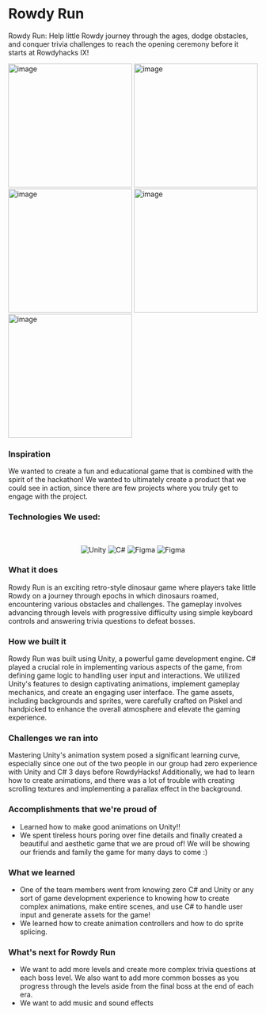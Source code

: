 # Rowdy Run 

Rowdy Run: Help little Rowdy journey through the ages, dodge obstacles, and conquer trivia challenges to reach the opening ceremony before it starts at Rowdyhacks IX!

<img width="250" alt="image" src="https://github.com/siaxvii/RowdyRun/assets/91913752/b4fe5b30-00cb-4be0-9b94-a3c52865862d">
<img width="250" alt="image" src="https://github.com/siaxvii/RowdyRun/assets/91913752/2d9403cc-4607-4815-a6c5-44baae955b43">
<img width="250" alt="image" src="https://github.com/siaxvii/RowdyRun/assets/91913752/c48f37a9-dae8-4516-9536-ebca52712d67">
<img width="250" alt="image" src="https://github.com/siaxvii/RowdyRun/assets/91913752/f52e0890-7776-4b55-937f-d86683d22cd4">
<img width="250" alt="image" src="https://github.com/siaxvii/RowdyRun/assets/91913752/38a47e75-9d83-44fa-af9b-88146ba43889">

### Inspiration
We wanted to create a fun and educational game that is combined with the spirit of the hackathon! We wanted to ultimately create a product that we could see in action, since there are few projects where you truly get to engage with the project.


### Technologies We used:
&emsp;
<p align = "center">
<img alt="Unity" src="https://img.shields.io/badge/Unity-100000?style=for-the-badge&logo=unity&logoColor=white" />
<img alt="C#" src="https://img.shields.io/badge/C%23-239120?style=for-the-badge&logo=c-sharp&logoColor=white"/>
<img alt="Figma" src="https://img.shields.io/badge/Figma-F24E1E?style=for-the-badge&logo=figma&logoColor=white"/>
<img alt="Figma" src="https://img.shields.io/badge/Canva-%2300C4CC.svg?&style=for-the-badge&logo=Canva&logoColor=white"/>
</p>

### What it does
Rowdy Run is an exciting retro-style dinosaur game where players take little Rowdy on a journey through epochs in which dinosaurs roamed, encountering various obstacles and challenges. The gameplay involves advancing through levels with progressive difficulty using simple keyboard controls and answering trivia questions to defeat bosses.

### How we built it
Rowdy Run was built using Unity, a powerful game development engine. C# played a crucial role in implementing various aspects of the game, from defining game logic to handling user input and interactions. We utilized Unity's features to design captivating animations, implement gameplay mechanics, and create an engaging user interface. The game assets, including backgrounds and sprites, were carefully crafted on Piskel and handpicked to enhance the overall atmosphere and elevate the gaming experience.

### Challenges we ran into
Mastering Unity's animation system posed a significant learning curve, especially since one out of the two people in our group had zero experience with Unity and C# 3 days before RowdyHacks! Additionally, we had to learn how to create animations, and there was a lot of trouble with creating scrolling textures and implementing a parallax effect in the background.

### Accomplishments that we're proud of
- Learned how to make good animations on Unity!!
- We spent tireless hours poring over fine details and finally created a beautiful and aesthetic game that we are proud of! We will be showing our friends and family the game for many days to come :)

### What we learned
- One of the team members went from knowing zero C# and Unity or any sort of game development experience to knowing how to create complex animations, make entire scenes, and use C# to handle user input and generate assets for the game!
- We learned how to create animation controllers and how to do sprite splicing.

### What's next for Rowdy Run
- We want to add more levels and create more complex trivia questions at each boss level. We also want to add more common bosses as you progress through the levels aside from the final boss at the end of each era.
- We want to add music and sound effects
